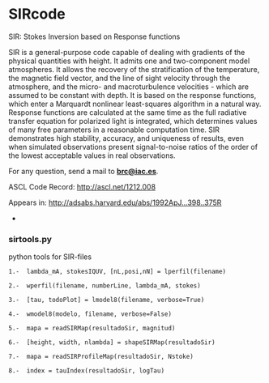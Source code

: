 # SIRcode
 SIR: Stokes Inversion based on Response functions
 
 SIR is a general-purpose code capable of dealing with gradients of the physical quantities with height. It admits one and two-component model atmospheres. It allows the recovery of the stratification of the temperature, the magnetic field vector, and the line of sight velocity through the atmosphere, and the micro- and macroturbulence velocities - which are assumed to be constant with depth. It is based on the response functions, which enter a Marquardt nonlinear least-squares algorithm in a natural way. Response functions are calculated at the same time as the full radiative transfer equation for polarized light is integrated, which determines values of many free parameters in a reasonable computation time. SIR demonstrates high stability, accuracy, and uniqueness of results, even when simulated observations present signal-to-noise ratios of the order of the lowest acceptable values in real observations.
 
For any question, send a mail to **brc@iac.es**.
 
ASCL Code Record: http://ascl.net/1212.008

Appears in: http://adsabs.harvard.edu/abs/1992ApJ...398..375R

-

### sirtools.py
python tools for SIR-files
    
    1.-  lambda_mA, stokesIQUV, [nL,posi,nN] = lperfil(filename)
    
    2.-  wperfil(filename, numberLine, lambda_mA, stokes)
    
    3.-  [tau, todoPlot] = lmodel8(filename, verbose=True)
    
    4.-  wmodel8(modelo, filename, verbose=False)
    
    5.-  mapa = readSIRMap(resultadoSir, magnitud)
    
    6.-  [height, width, nlambda] = shapeSIRMap(resultadoSir)
    
    7.-  mapa = readSIRProfileMap(resultadoSir, Nstoke)
    
    8.-  index = tauIndex(resultadoSir, logTau)
